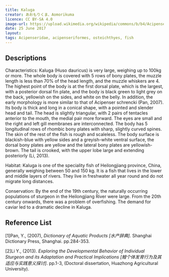 ```yaml
---
title: Kaluga
creator: あおもりくま、Aomorikuma
licence: CC BY-SA 4.0
image-url: https://upload.wikimedia.org/wikipedia/commons/b/b4/Acipenseridae_Huso_dauricus_IMG_9995b.jpg
date: 25 June 2017
layout: 
tags: Acipenseridae, acipenseriformes, osteichthyes, fish
---
```

## Descriptions

Characteristics: Kaluga (Huso dauricus) is very large, weighing up to 100kg or more. The whole body is covered with 5 rows of bony plates, the muzzle length is less than 70% of the head length, and the muzzle whiskers are 4. The highest point of the body is at the first dorsal plate, which is the largest, with a posterior dorsal fin plate, and the body is black green to light grey on the back, yellowish on the sides, and white on the belly. In addition, the early morphology is more similar to that of Acipenser schrencki (Pan, 2007). Its body is thick and long in a conical shape, with a pointed and slender head and tail. The head is slightly triangular, with 2 pairs of tentacles anterior to the mouth, the medial pair more forward. The eyes are small and the right and left gill membranes are interconnected. The body has 5 longitudinal rows of rhombic bony plates with sharp, slightly curved spines. The skin of the rest of the fish is rough and scaleless. The body surface is blackish-blue with yellow sides and a greyish-white ventral surface, the dorsal bony plates are yellow and the lateral bony plates are yellowish-brown. The tail is crooked, with the upper lobe large and extending posteriorly (Li, 2013).

Habitat: Kaluga is one of the speciality fish of Heilongjiang province, China, generally weighing between 50 and 150 kg. It is a fish that lives in the lower and middle layers of rivers. They live in freshwater all year round and do not migrate long distances.

Conservation:  By the end of the 19th century, the naturally occurring populations of sturgeon in the Heilongjiang River were large. From the 20th century onwards, there was a problem of overfishing. The demand for caviar led to a dramatic decline in Kaluga.


## Reference List
[1]Pan, Y., (2007), _Dictionary of Aquatic Products [水产辞典]_. Shanghai Dictionary Press, Shanghai. pp.284-353.

[2]Li Y., (2013). _Exploring the Developmental Behavior of Individual Sturgeon and its Adaptation and Practical Implications [鳇个体发育行为及其适应与实践意义探讨]_. pp.1-3, (Doctoral dissertation, Huazhong Agricultural University).

